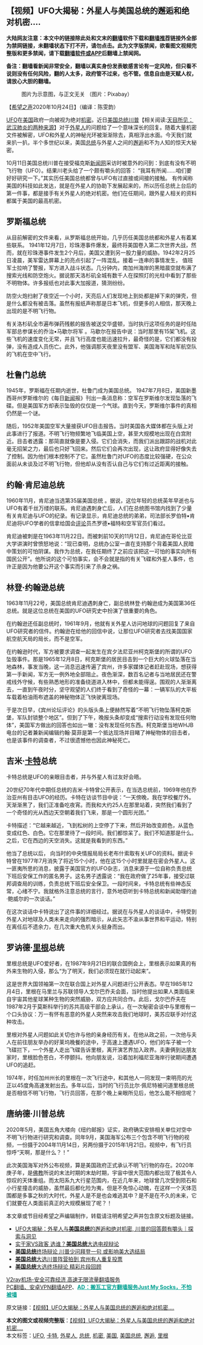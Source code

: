  <h2>【视频】UFO大揭秘：外星人与美国总统的邂逅和绝对机密....</h2> <p class="notice"><b>大陆网友注意：本文中的链接除此处和文末的<a href="https://github.com/bannedbook/fanqiang" >翻墙</a>软件下载和<a href="https://github.com/killgcd/justmysocks/blob/master/README.md">翻墙推荐</a>链接外全部为禁网链接，未翻墙状态下打不开，请勿点击。此为文字版禁闻，欲看图文视频完整版和更多禁闻，请下载<a href="https://github.com/bannedbook/fanqiang">翻墙软件或APP</a>后翻墙上禁闻网。</p><p>备注：翻墙看新闻非常安全，翻墙以真实身份发表敏感言论有一定风险，但只看不说则没有任何风险，翻的人太多，政府管不过来，也不管。信息自由是天赋人权，请放心大胆的翻墙。</b></p>  <div class="entry"> <figure><figcaption>图片为示意图，与正文无关 （图片：Pixabay）</figcaption></figure> <p>【<span class='wp_keywordlink_affiliate'><a href="https://www.soundofhope.org" title="希望之声" target="_blank">希望之声</a></span>2020年10月24日】（编译：陈雯韵）</p> <p><a href="https://www.bannedbook.org/bnews/tag/ufo/" class="st_tag internal_tag" rel="tag" title="标签 UFO 下的日志">UFO</a>在<a href="https://www.bannedbook.org/bnews/tag/%e7%be%8e%e5%9b%bd/" class="st_tag internal_tag" rel="tag" title="标签 美国 下的日志">美国</a>政府一向被视为绝对<a href="https://www.bannedbook.org/bnews/tag/%E6%9C%BA%E5%AF%86/" class="st_tag internal_tag" rel="tag" title="标签 机密 下的日志">机密</a>。近日<a href="https://www.bannedbook.org/bnews/tag/%e7%be%8e%e5%9b%bd%e6%80%bb%e7%bb%9f/" class="st_tag internal_tag" rel="tag" title="标签 美国总统 下的日志">美国总统</a><span class='wp_keywordlink'><a href="https://www.bannedbook.org/bnews/comments/20200816/1381118.html" title="天目所见：川普将再赢总统大选 共和党掌参众两院" target="_blank">川普</a></span>【相关阅读:<a href='https://www.bannedbook.org/bnews/comments/20200816/1381123.html' target='_blank'>天目所见：武汉肺炎的两种来源</a>】对于<a href="https://www.bannedbook.org/bnews/tag/%e5%a4%96%e6%98%9f%e4%ba%ba/" class="st_tag internal_tag" rel="tag" title="标签 外星人 下的日志">外星人</a>的问题给了一个意味深长的回复。随着大量机密文件被解密，UFO和外星人的神秘光环被渐渐除去，真相浮出水面。今天我们就来扒一扒，半个多世纪以来，美国<a href="https://www.bannedbook.org/bnews/tag/%e6%80%bb%e7%bb%9f/" class="st_tag internal_tag" rel="tag" title="标签 总统 下的日志">总统</a>与外星人之间的<a href="https://www.bannedbook.org/bnews/tag/%E9%82%82%E9%80%85/" class="st_tag internal_tag" rel="tag" title="标签 邂逅 下的日志">邂逅</a>和不为人知的惊天大秘密。</p> <p>10月11日美国总统川普在接受福克斯<span class='wp_keywordlink_affiliate'><a href="https://www.bannedbook.org/" title="新闻网">新闻网</a></span>采访时被意外的问到：到底有没有不明飞行物（UFO）。结果川老头给了一个颇有嚼头的回答： “我耳有所闻……咱们要好好研究一下。”其实历任美国总统都曾与UFO有过直接或间接的接触。 有传闻称美国的科技如此发达，就是在外星人的协助下发展起来的，所以历任总统上台后的第一件事，都是接手有关外星人的绝对机密。他们在任期间，跟外星人相关的资料都属于美国的最高机密。</p> <p></p> <h2>罗斯福总统</h2> <p>从目前解密的文件来看，从罗斯福总统开始，几乎历任美国总统都和外星人有着某些联系。 1941年12月7日，珍珠港事件爆发，最终将美国卷入第二次世界大战，然而，就在珍珠港事件发生2个月后，美国又遭到另一股力量的威胁。1942年2月25日凌晨，美军雷达屏幕上的亮点引起了一阵混乱。接着一连串的事情发生， 值班军士拉响了警报，军方进入战斗状态。几分钟内，南加州海岸的黑暗晨空就布满了搜索光线和防空炮火。据说那天洛杉矶全城有数千人在探照灯的光柱中看到了那些不明物体。许多报纸也对此事大加报道，猜测纷纷。</p> <p>防空火炮扫射了夜空近一个小时，天亮后人们发现地上到处都是掉下来的弹壳，但是什么都没有被击落。虽然有报纸声称那是日本飞机，但更多的人相信，那天晚上出现的是不明飞行物。</p> <p>有关洛杉矶全市遍布弹药残骸的报告被送交华盛顿，当时执行这项任务的是时任陆军部总参谋长的乔治▪马歇尔将军 。马歇尔在报告中说：当时那里有15架飞机。这些飞机的速度变化无常，并且飞行高度也能迅速拉升，最奇怪的是，它们都没有投弹，没有造成人员伤亡。此外，他强调那天夜里没有盟军、美国海军和陆军航空队的飞机在空中飞行。</p>  <h2>杜鲁门总统</h2> <p>1945年，罗斯福在任期内逝世，杜鲁门成为美国总统。 1947年7月8日，美国新墨西哥州罗斯维尔的《每日<span class='wp_keywordlink_affiliate'><a href="https://www.bannedbook.org/" title="新闻">新闻</a></span>报》刊出一条消息称：空军在罗斯维尔发现坠落的飞碟。但是美国军方却表示坠毁的仅仅是一个气球。直到今天，罗斯维尔事件的真相仍然是一个谜。</p> <p>随后，1952年美国空军大量接获UFO目击报告。当时美国各大媒体都在头版上对此事进行了报道。不明飞行物频繁地飞临美国上空，甚至大规模地出现在白宫附近。目击者透露：那简直就像是要入侵。它们会消失，而我们派出跟踪的战机对此毫无招架之力，最后也只好飞回来。然后它们会再次出现，这让政府显得好像失去了控制。因为他们根本控制不了它。虽然杜鲁门对UFO的态度比较强硬，在公众面前从未谈及过不明飞行物，但他却从没有否认自己与它们有过近距离的接触。</p> <h2>约翰·肯尼迪总统</h2> <p>1960年11月，肯尼迪当选第35届美国总统 。据说，这位年轻的总统英年早逝也与UFO有着千丝万缕的联系。肯尼迪遇刺身亡后，人们在总统图书馆内找到了少量有关肯尼迪与UFO的纪录。有记录显示，肯尼迪总统的弟弟，司法部长罗伯特▪肯尼迪将UFO学者的信拿给国会<span class='wp_keywordlink_affiliate'><a href="https://www.bannedbook.org/bnews/comments/" title="新闻评论" target="_blank">评论</a></span>员杰罗德▪福特和空军官员们看过。</p> <p>肯尼迪被刺是在1963年11月22日。而被刺前10天的11月12日，肯尼迪在哥伦比亚大学讲演时曾愤怒地说：“现已查明，总统办公室一直在支持那个背着美国人民暗中策划的可怕阴谋。我作为总统，在我任期终了之前应该把这一可怕的事实向所有国民公开”。他所说的这个可怕事实，会不会就是指的有关飞碟和外星人事件，也许正是因为他要公开这个事实而引来了杀身之祸。</p> <h2>林登·约翰逊总统</h2> <p>1963年11月22号，美国总统肯尼迪遇刺身亡，副总统林登·约翰逊成为美国第36任总统。就是这位总统在美国的UFO研究史中扮演了很重要的角色。</p> <p>在约翰逊还任副总统时，1961年9月，他就有关外星人访问地球的问题回复了来自UFO研究者的信件。约翰逊在给他的回信中说，让那位UFO研究者去找美国国家航空航天局的局长，而不是空军。</p> <p>在约翰逊时代，军方被要求调查一起发生在宾夕法尼亚州柯克斯堡的所谓的UFO坠毁事件。那是1965年12月8日，柯克斯堡的居民目击到一个巨大的火球坠落在当地森林，事发当晚，这一消息迅速传遍了宾州，许多家媒体记者赶赴现场，想获得第一手新闻，军方无一例外地全部阻止。夜色渐深，数百名记者与当地居民还在警戒线外守候，有些熟悉地形的准备绕道进入林中，但都未能得逞。围观的人渐渐离去，一直到午夜时分，坚守观望的人们终于看到了奇怪的一幕：一辆军队的大平板车载着柏油雨布遮盖的神秘物体正飞快驶离现场。</p>  <p>于是次日早，《宾州论坛评论》的头版头条上便赫然写着“不明飞行物坠落柯克斯堡，军队封锁整个地区”。但到了下午，晚报头条却变成“搜索行动没有发现任何物体”，美国军方做出的回答也如出一辙：没有发现任何东西。柯克斯堡当地WHJB电台的记者兼新闻编辑约翰·莫菲是第一个抵达现场并目睹了神秘物体的目击者，也是该事件的调查者，不过很遗憾他也因此神秘死亡。</p> <h2>吉米‧<a href="https://www.bannedbook.org/bnews/tag/%E5%8D%A1%E7%89%B9/" class="st_tag internal_tag" rel="tag" title="标签 卡特 下的日志">卡特</a>总统</h2> <p>卡特总统是UFO的亲眼目击者，并与外星人有过友好会晤。</p> <p>20世纪70年代中期任总统的吉米·卡特曾公开表示，在当选总统前，1969年他在乔治亚州有目击UFO的经历。卡特在访谈节目中说：“一天傍晚，我在学校餐厅外。天渐渐黑了，我们正准备吃夜宵。而我和大约25人在那里站着，突然我们看到了一个奇怪的光从西边天空朝着我们飞来，那是一个圆形光团。”</p> <p>卡特描述：“它越来越近，飞到松树的上空停了下来，然后开始改变颜色，从蓝色变成红色、白色。它在那里待了一段时间。我们都惊呆了。我们不知道那是什么。之后，它在西边的天空消失。这就是我看到的东西。”</p> <p>他当了总统以后， 向当时的中央情报局局长老布什索取有关UFO的资料。据说卡特曾在1977年7月消失了将近15个小时，他在这15个小时里就是在密会外星人。这一匪夷所思的消息，披露于美国官方的UFO杂志，消息来源于一位自称负责总统下班后安保工作的匿名男子。这名男子透露说：“我在政府做了25年事，接受过联邦调查局的训练，负责总统下班后安全保卫。一段时间来，卡特总统有些神态反常，心绪不宁。我就格外注意总统的言行，意外地窃听到卡特总统和新闻助理约迪·鲍威尔的一次谈话。”</p> <p>在这次谈话中卡特说出了这件事的详细经过。据说在与外星人的谈话中，卡特受到外星人对地球及人类未来走向的强烈暗示，从此矢志不渝从事世界和平运动，特别在离任后不遗余力，在几次重大危机关头挺身而出。</p> <h2>罗讷德·<a href="https://www.bannedbook.org/bnews/tag/%E9%87%8C%E6%A0%B9/" class="st_tag internal_tag" rel="tag" title="标签 里根 下的日志">里根</a>总统</h2> <p>里根总统是UFO爱好者，在1987年9月21日的联合国例会上，里根表示如果真的有外来生物的入侵，那么“为了明天，我们必须现在就行动起来”。</p>  <p>这是世界大国领袖第一次在联合国上对外星人问题进行公开表态。早在1985年12月4日，里根在马里兰与苏联领导人戈尔巴乔夫会面，当时他提出如果人类面临来自宇宙其他星球某种生物的突然威胁，双方应共同合作。此后，戈尔巴乔夫在1987年2月于莫斯科举行的苏共高级干部会上承认，在一次秘密会谈中与里根有一个口头协议：万一有怀有恶意的外星人突然来攻击我们地球时，美苏应联手对付这种攻击。</p> <p>里根对外星人问题如此关切也许与他的亲身经历有关。在他从政之前，一次他与夫人在前往朋友举办的好莱坞晚餐的途中，于高速上遭遇UFO，他们的车子被一个飞碟拦下，一个外星人走出飞碟告诉里根，离开演艺界加入政界。夫妻俩到达朋友家时，里根脸色苍白，不停颤抖。他向朋友说，沿着加利福尼亚海岸行驶期间遭遇UFO的追赶。</p> <p>1974年，时任加州州长的里根在一次飞行途中，和其他人一同发现一束明亮的光正以45度角高速发射出去。多年以后，当时的飞行员比尔‧佩尼特被问道里根总统是否相信不明飞行物，飞行员回答，在那个晚上亲眼所见后，他怎么能不相信呢？</p> <h2>唐纳德·川普总统</h2> <p>2020年5月，美国五角大楼向《纽约邮报》证实，政府确实安排相关单位对空中不明飞行物进行研究和调查。同年9月，美国海军公布三个包含不明飞行物的视频，一份摄于2004年11月14日，另两份摄于2015年1月21日。视频中，有飞行员惊呼“天啊，那是什么？！”</p> <p>此次美国海军对外公布视频，算是美国政府正式承认不明飞行物的存在。2020年庚子年，是<span class='wp_keywordlink'><a href="https://www.qi-gong.me/buddhism/" title="佛教" target="_blank">佛教</a></span>所说的末法时期的末劫时期，宇宙中很大范围内都出现了极其令人惊叹的天体重组。而太阳系九大行星范围内，在近几年来，地球曾几次受到陨石和小行星撞击的威胁，虽然最后都化险为夷，但是不免惊心动魄，在这样一个天体范围都是多事之秋的大时代，外星人是不是也会难逃其中？是不是在不久的未来，它们就要在人类面前真正的大规模展现了呢？！</p> <p>本文章或节目经希望之声编辑制作，转载请注明希望之声并包含原文标题及链接。</p> <ul class='op-related-articles' title='相关阅读'> <li><a href='https://www.bannedbook.org/bnews/bannedvideo/20201025/1419914.html' target='_blank'>UFO大揭秘：外星人与<b>美国总统</b>的邂逅和绝对机密, 川普的回答颇有嚼头｜探索与洞见</a></li> <li><a href='https://www.bannedbook.org/bnews/taiwannews/20201024/1419565.html' target='_blank'>实干家VS政客 选谁？<b>美国总统</b>大选电视辩论</a></li> <li><a href='https://www.bannedbook.org/bnews/cnnews/20201024/1419490.html' target='_blank'><b>美国总统</b>终场辩论 川普少问拜登一句 或影响美大选结局</a></li> <li><a href='https://www.bannedbook.org/bnews/cnnews/20201024/1419480.html' target='_blank'><b>美国总统</b>大选川普阵营拍到 宾州有人重复投票</a></li> <li><a href='https://www.bannedbook.org/bnews/bannedvideo/20201024/1419308.html' target='_blank'><b>美国总统</b>大选终场辩论 精彩片段回顾</a></li> </ul> <p class="texttj"> <a href="https://www.bannedbook.org/forum23/topic22702.html" target="_blank">V2ray机场-安全可靠经济 高速无限流量翻墙服务</a><br/> <a href="https://github.com/bannedbook/fanqiang/wiki/%E7%A6%81%E9%97%BB%E7%BD%91%E5%AE%89%E5%8D%93%E7%BF%BB%E5%A2%99%E6%96%B0%E9%97%BBAPP" target="_blank">PC翻墙、安卓VPN翻墙APP</a>、<span onclick="window.open('https://github.com/killgcd/justmysocks/blob/master/README.md')" style="font-weight:bold;color:#00A191;cursor:pointer;text-decoration:underline;outline:none">AD：搬瓦工官方翻墙服务Just My Socks，不怕被墙</span></p><p>原文链接：<a class="src_link"  href="https://www.soundofhope.org/post/435673" target="_blank">【视频】UFO大揭秘：外星人与美国总统的邂逅和绝对机密&#8230;.</a></p> <a name='sharetosocial'></a>       <div><b>本文的图文或视频完整版</b>：<a href='https://www.bannedbook.org/bnews/comments/20201025/1419925.html'>【视频】UFO大揭秘：外星人与美国总统的邂逅和绝对机密&#8230;.</a></div>  </div><!--END ENTRY--> <div class="postfooter"> <div>本文标签：<a href="https://www.bannedbook.org/bnews/tag/ufo/" rel="tag">UFO</a>, <a href="https://www.bannedbook.org/bnews/tag/%E5%8D%A1%E7%89%B9/" rel="tag">卡特</a>, <a href="https://www.bannedbook.org/bnews/tag/%e5%a4%96%e6%98%9f%e4%ba%ba/" rel="tag">外星人</a>, <a href="https://www.bannedbook.org/bnews/tag/%e6%80%bb%e7%bb%9f/" rel="tag">总统</a>, <a href="https://www.bannedbook.org/bnews/tag/%E6%9C%BA%E5%AF%86/" rel="tag">机密</a>, <a href="https://www.bannedbook.org/bnews/tag/%e7%be%8e%e5%9b%bd/" rel="tag">美国</a>, <a href="https://www.bannedbook.org/bnews/tag/%e7%be%8e%e5%9b%bd%e6%80%bb%e7%bb%9f/" rel="tag">美国总统</a>, <a href="https://www.bannedbook.org/bnews/tag/%E9%82%82%E9%80%85/" rel="tag">邂逅</a>, <a href="https://www.bannedbook.org/bnews/tag/%E9%87%8C%E6%A0%B9/" rel="tag">里根</a></div>  </div><!--END POSTFOOTER--> 